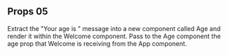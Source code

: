 ## Props 05

Extract the "Your age is " message into a new component called Age and render it within the Welcome component. Pass to the Age component the age prop that Welcome is receiving from the App component.